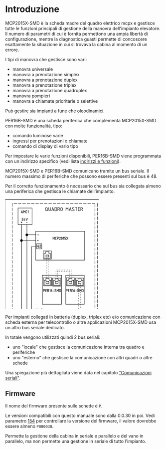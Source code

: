 # Introduzione

MCP2015X-SMD è la scheda madre del quadro elettrico mcpx e gestisce tutte le funzioni principali di gestione della manovra
dell'impianto elevatore.
Il numero di parametri di cui è fornita permettono una ampia libertà di configurazione, mentre la diagnostica guasti permette di concoscere esattamente la situazione in cui
si trovava la cabina al momento di un errore.

I tipi di manovra che gestisce sono vari:
*   manovra universale
*   manovra a prenotazione simplex
*   manovra a prenotazione duplex
*   manovra a prenotazione triplex
*   manovra a prenotazione quadruplex
*   manovra pompieri
*   manovra a chiamate prioritarie o selettive

Può gestire sia impianti a fune che oleodinamici.

PER16B-SMD è una scheda periferica che complementa MCP2015X-SMD con molte funzionalità, tipo:
*   comando luminose varie
*   ingressi per prenotazioni o chiamate
*   comando di display di vario tipo

Per impostare le varie funzioni disponibili, PER16B-SMD viene programmata con un indirizzo specifico (vedi lista [indirizzi e funzioni](periferiche/indirizzi.md)).

MCP2015X-SMD e PER16B-SMD comunicano tramite un bus seriale. Il numero massimo di periferiche che possono essere presenti sul bus è 48.

Per il corretto funzionamento è necessario che sul bus sia collegata almeno una periferica che gestisca le chiamate dell'impianto.

<img src="../res/local-connection.png" style="width: 300px;">

Per impianti collegati in batteria (duplex, triplex etc) e/o comunicazione con scheda esterna per telecontrollo o altre applicazioni MCP2015X-SMD usa un altro bus seriale dedicato.

In totale vengono utilizzati quindi 2 bus seriali:

* uno "locale" che gestisce la comunicazione interna tra quadro e periferiche
* uno "esterno" che gestisce la comunicazione con altri quadri o altre schede

Una spiegazione più dettagliata viene data nel capitolo ["Comunicazioni seriali"](./bus_seriali/README.md).

## Firmware

Il nome del firmware presente sulle schede è `P`.

Le versioni compatibili con questo manuale sono dalla 0.0.30 in poi.
Vedi parametro [154](./mcpx/menu/parametri/manovra.md#154) per controllare la versione del firmware, il valore dovrebbe essere almeno `P000030`.

Permette la gestione della cabina in seriale e parallelo e del vano in parallelo, ma non permette una gestione in seriale di tutto l'impianto.
